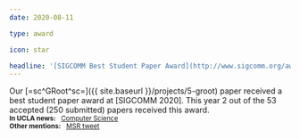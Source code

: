 ```yaml
---
date: 2020-08-11

type: award

icon: star

headline: '[SIGCOMM Best Student Paper Award](http://www.sigcomm.org/awards/student-award-recipients)'
---
```


Our [=sc^GRoot^sc=]({{ site.baseurl }}/projects/5-groot) paper
received a best student paper award at [SIGCOMM 2020].
This year $2$ out of the $53$ accepted ($250$ submitted) papers received this award.
<br>
<small>**In UCLA news:** &nbsp; [Computer Science][CS News]</small>
<br>
<small>**Other mentions:** &nbsp; [MSR tweet][MSR Twitter]</small>

[CS News]:      https://www.cs.ucla.edu/ph-d-student-siva-kakarla-wins-best-student-paper-award-at-acm-sigcomm-2020/
[MSR Twitter]: https://twitter.com/MSFTResearch/status/1293288528755830784